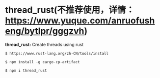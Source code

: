 # thread_rust(不推荐使用，详情：https://www.yuque.com/anruofusheng/bytlpr/gggzvh)

**thread_rust:** Create threads using rust

```
$ https://www.rust-lang.org/zh-CN/tools/install

$ npm install -g cargo-cp-artifact

$ npm i thread_rust
